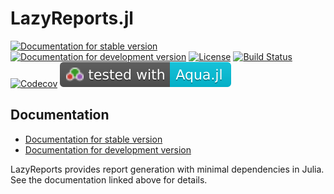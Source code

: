 # LazyReports.jl

[![Documentation for stable version](https://img.shields.io/badge/docs-stable-blue.svg)](https://oschulz.github.io/LazyReports.jl/stable)
[![Documentation for development version](https://img.shields.io/badge/docs-dev-blue.svg)](https://oschulz.github.io/LazyReports.jl/dev)
[![License](http://img.shields.io/badge/license-MIT-brightgreen.svg?style=flat)](LICENSE.md)
[![Build Status](https://github.com/oschulz/LazyReports.jl/workflows/CI/badge.svg?branch=main)](https://github.com/oschulz/LazyReports.jl/actions?query=workflow%3ACI)
[![Codecov](https://codecov.io/gh/oschulz/LazyReports.jl/branch/main/graph/badge.svg)](https://codecov.io/gh/oschulz/LazyReports.jl)
[![Aqua QA](https://raw.githubusercontent.com/JuliaTesting/Aqua.jl/master/badge.svg)](https://github.com/JuliaTesting/Aqua.jl)


## Documentation

* [Documentation for stable version](https://oschulz.github.io/LazyReports.jl/stable)
* [Documentation for development version](https://oschulz.github.io/LazyReports.jl/dev)

LazyReports provides report generation with minimal dependencies in Julia.
See the documentation linked above for details.
